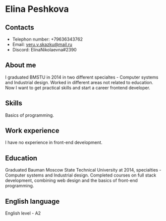 # Elina Peshkova


## Contacts
* Telephon number: +79636343762
* Email: veru.v.skazku@mail.ru
* Discord: ElinaNikolaevna#2390


## About me
I graduated BMSTU in 2014 in two different specialtes - Computer systems and Industrial design. Worked in different areas not related to education. Now I want to get practical skills and start a career frontend developer.

## Skills
Basics of programming.

## Work experience
I have no experience in front-end development.

## Education
Graduated Bauman Moscow State Technical University at 2014, specialties - Computer systems and Industrial design.
Completed courses on full stack development, combining web design and the basics of front-end programming.

## English language
English level - A2

